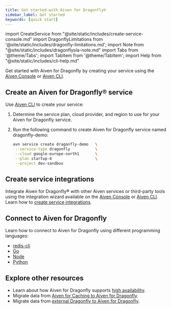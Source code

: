 ```yaml
---
title: Get started with Aiven for Dragonfly®
sidebar_label: Get started
keywords: [quick start]
---
```


import CreateService from "@site/static/includes/create-service-console.md"
import DragonflyLimitations from '@site/static/includes/dragonfly-limitations.md';
import Note from "@site/static/includes/dragonflysla-note.md"
import Tabs from '@theme/Tabs';
import TabItem from '@theme/TabItem';
import Help from "@site/static/includes/cli-help.md"

Get started with Aiven for Dragonfly by creating your service using the [Aiven Console](https://console.aiven.io/) or [Aiven CLI](https://github.com/aiven/aiven-client).

<Note/>

## Create an Aiven for Dragonfly® service

<Tabs groupId="group1">
<TabItem value="Console" label="Console" default>

<CreateService serviceType="Dragonfly"/>

</TabItem>
<TabItem value="CLI" label="CLI">

Use [Aiven CLI](/docs/tools/cli) to create your service:

1. Determine the service plan, cloud provider, and region to
   use for your Aiven for Dragonfly service.

1. Run the following command to create Aiven for Dragonfly service named
   dragonfly-demo:

   ```bash
   avn service create dragonfly-demo   \
    --service-type dragonfly           \
    --cloud google-europe-north1       \
    --plan startup-4                   \
    --project dev-sandbox
   ```

<Help/>

</TabItem>
</Tabs>

## Create service integrations

Integrate Aiven for Dragonfly® with other Aiven services or third-party tools using the
integration wizard available on the [Aiven Console](https://console.aiven.io/) or
[Aiven CLI](https://github.com/aiven/aiven-client).
Learn how to [create service integrations](/docs/platform/howto/create-service-integration).

## Connect to Aiven for Dragonfly

Learn how to connect to Aiven for Dragonfly using different programming
languages:

- [redis-cli](/docs/products/dragonfly/howto/connect-redis-cli)
- [Go](/docs/products/dragonfly/howto/connect-go)
- [Node](/docs/products/dragonfly/howto/connect-node)
- [Python](/docs/products/dragonfly/howto/connect-python)

<DragonflyLimitations />

## Explore other resources

- Learn about how Aiven for Dragonfly supports
  [high availability](/docs/products/dragonfly/concepts/ha-dragonfly).
- Migrate data from
  [Aiven for Caching to Aiven for Dragonfly](/docs/products/dragonfly/howto/migrate-aiven-caching-df-console).
- Migrate data from
  [external Dragonfly to Aiven for Dragonfly](/docs/products/dragonfly/howto/migrate-ext-redis-df-console).
